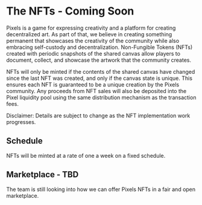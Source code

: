 # The NFTs - Coming Soon

Pixels is a game for expressing creativity and a platform for creating decentralized art. As part of that, we believe in creating something permanent that showcases the creativity of the community while also embracing self-custody and decentralization. Non-Fungible Tokens (NFTs) created with periodic snapshots of the shared canvas allow players to document, collect, and showcase the artwork that the community creates.

NFTs will only be minted if the contents of the shared canvas have changed since the last NFT was created, and only if the canvas state is unique. This ensures each NFT is guaranteed to be a unique creation by the Pixels community. Any proceeds from NFT sales will also be deposited into the Pixel liquidity pool using the same distribution mechanism as the transaction fees.

Disclaimer: Details are subject to change as the NFT implementation work progresses.

## Schedule
 NFTs will be minted at a rate of one a week on a fixed schedule. 
 
## Marketplace - TBD
The team is still looking into how we can offer Pixels NFTs in a fair and open marketplace.
